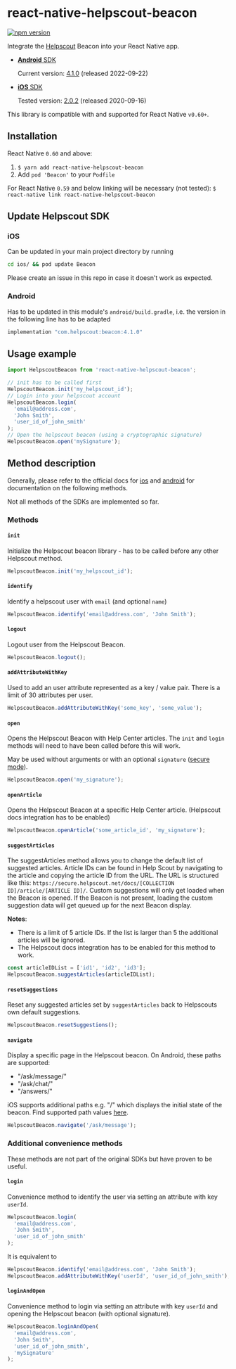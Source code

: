 # react-native-helpscout-beacon

[![npm version](https://badge.fury.io/js/react-native-helpscout-beacon.svg)](https://badge.fury.io/js/react-native-helpscout-beacon)

Integrate the [Helpscout](https://www.helpscout.com/) Beacon into your React Native app.

- [**Android** SDK](https://developer.helpscout.com/beacon-2/android/)

  Current version: [4.1.0](https://github.com/helpscout/beacon-android-sdk-sample/blob/main/CHANGELOG.md#version-410-2022-09-22) (released 2022-09-22)

- [**iOS** SDK](https://developer.helpscout.com/beacon-2/ios/)

  Tested version: [2.0.2](https://github.com/helpscout/beacon-ios-sdk/blob/master/CHANGELOG.md#202-september-16-2020) (released 2020-09-16)

This library is compatible with and supported for React Native `v0.60+`.

## Installation

React Native `0.60` and above:

1. `$ yarn add react-native-helpscout-beacon`
2. Add `pod 'Beacon'` to your `Podfile`

For React Native `0.59` and below linking will be necessary (not tested): `$ react-native link react-native-helpscout-beacon`

## Update Helpscout SDK

### iOS

Can be updated in your main project directory by running

```bash
cd ios/ && pod update Beacon
```

Please create an issue in this repo in case it doesn't work as expected.

### Android

Has to be updated in this module's `android/build.gradle`, i.e. the version in the following line has to be adapted

```java
implementation "com.helpscout:beacon:4.1.0"
```

## Usage example

```javascript
import HelpscoutBeacon from 'react-native-helpscout-beacon';

// init has to be called first
HelpscoutBeacon.init('my_helpscout_id');
// Login into your helpscout account
HelpscoutBeacon.login(
  'email@address.com',
  'John Smith',
  'user_id_of_john_smith'
);
// Open the helpscout beacon (using a cryptographic signature)
HelpscoutBeacon.open('mySignature');
```

## Method description

Generally, please refer to the official docs for [ios](https://developer.helpscout.com/beacon-2/ios/) and [android](https://developer.helpscout.com/beacon-2/android/) for documentation on the following methods.

Not all methods of the SDKs are implemented so far.

### Methods

#### `init`

Initialize the Helpscout beacon library - has to be called before any other Helpscout method.

```javascript
HelpscoutBeacon.init('my_helpscout_id');
```

#### `identify`

Identify a helpscout user with `email` (and optional `name`)

```javascript
HelpscoutBeacon.identify('email@address.com', 'John Smith');
```

#### `logout`

Logout user from the Helpscout Beacon.

```javascript
HelpscoutBeacon.logout();
```

#### `addAttributeWithKey`

Used to add an user attribute represented as a key / value pair.
There is a limit of 30 attributes per user.

```javascript
HelpscoutBeacon.addAttributeWithKey('some_key', 'some_value');
```

#### `open`

Opens the Helpscout Beacon with Help Center articles.
The `init` and `login` methods will need to have been called before this will work.

May be used without arguments or with an optional `signature` ([secure mode](https://developer.helpscout.com/beacon-2/web/secure-mode/)).

```javascript
HelpscoutBeacon.open('my_signature');
```

#### `openArticle`

Opens the Helpscout Beacon at a specific Help Center article.
(Helpscout docs integration has to be enabled)

```javascript
HelpscoutBeacon.openArticle('some_article_id', 'my_signature');
```

#### `suggestArticles`

The suggestArticles method allows you to change the default list of suggested articles. Article IDs can be found in Help Scout by navigating to the article and copying the article ID from the URL. The URL is structured like this: `https://secure.helpscout.net/docs/[COLLECTION ID]/article/[ARTICLE ID]/`.
Custom suggestions will only get loaded when the Beacon is opened. If the Beacon is not present, loading the custom suggestion data will get queued up for the next Beacon display.

**Notes**:

- There is a limit of 5 article IDs. If the list is larger than 5 the additional articles will be ignored.
- The Helpscout docs integration has to be enabled for this method to work.

```javascript
const articleIDList = ['id1', 'id2', 'id3'];
HelpscoutBeacon.suggestArticles(articleIDList);
```

#### `resetSuggestions`

Reset any suggested articles set by `suggestArticles` back to Helpscouts own default suggestions.

```javascript
HelpscoutBeacon.resetSuggestions();
```

#### `navigate`

Display a specific page in the Helpscout beacon. On Android, these paths are supported:

- "/ask/message/"
- "/ask/chat/"
- "/answers/"

iOS supports additional paths e.g. "/" which displays the initial state of the beacon. Find supported path values [here](https://developer.helpscout.com/beacon-2/ios/#navigate-to-a-specific-screen).

```javascript
HelpscoutBeacon.navigate('/ask/message');
```

### Additional convenience methods

These methods are not part of the original SDKs but have proven to be useful.

#### `login`

Convenience method to identify the user via setting an attribute with key `userId`.

```javascript
HelpscoutBeacon.login(
  'email@address.com',
  'John Smith',
  'user_id_of_john_smith'
);
```

It is equivalent to

```javascript
HelpscoutBeacon.identify('email@address.com', 'John Smith');
HelpscoutBeacon.addAttributeWithKey('userId', 'user_id_of_john_smith');
```

#### `loginAndOpen`

Convenience method to login via setting an attribute with key `userId` and opening the Helpscout beacon (with optional signature).

```javascript
HelpscoutBeacon.loginAndOpen(
  'email@address.com',
  'John Smith',
  'user_id_of_john_smith',
  'mySignature'
);
```
